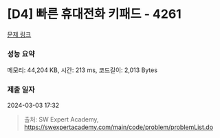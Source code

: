 # [D4] 빠른 휴대전화 키패드 - 4261 

[문제 링크](https://swexpertacademy.com/main/code/problem/problemDetail.do?contestProbId=AWLL7kaaAPsDFAUW) 

### 성능 요약

메모리: 44,204 KB, 시간: 213 ms, 코드길이: 2,013 Bytes

### 제출 일자

2024-03-03 17:32



> 출처: SW Expert Academy, https://swexpertacademy.com/main/code/problem/problemList.do